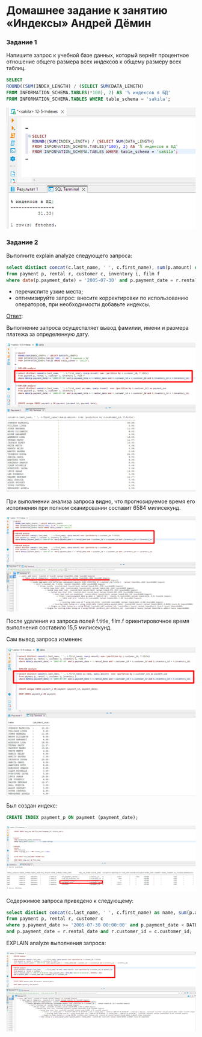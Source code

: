 # Домашнее задание к занятию «Индексы» Андрей Дёмин


### Задание 1

Напишите запрос к учебной базе данных, который вернёт процентное отношение общего размера всех индексов к общему размеру всех таблиц.
```sql
SELECT       
ROUND((SUM(INDEX_LENGTH) / (SELECT SUM(DATA_LENGTH)
FROM INFORMATION_SCHEMA.TABLES)*100), 2) AS '% индексов в БД'  
FROM INFORMATION_SCHEMA.TABLES WHERE table_schema = 'sakila';
```
![](img/1.png)


### Задание 2

Выполните explain analyze следующего запроса:
```sql
select distinct concat(c.last_name, ' ', c.first_name), sum(p.amount) over (partition by c.customer_id, f.title)
from payment p, rental r, customer c, inventory i, film f
where date(p.payment_date) = '2005-07-30' and p.payment_date = r.rental_date and r.customer_id = c.customer_id and i.inventory_id = r.inventory_id
```
- перечислите узкие места;
- оптимизируйте запрос: внесите корректировки по использованию операторов, при необходимости добавьте индексы.

<ins>Ответ</ins>:

Выполнение запроса осуществляет вывод фамилии, имени и размера платежа за определенную дату. 

![](img/2-0-1.png)

При выполнении анализа запроса видно, что прогнозируемое время его исполнения при полном сканировании  составит 6584 милисекунд.

![](img/2-1.png)

После удаления из запроса полей f.title, film.f ориентировочное время выполнения составило 15,5 милисекунд.

Сам вывод запроса изменен:

![](img/2-0-2.png)

Был создан индекс:
```sql
CREATE INDEX payment_p ON payment (payment_date);
```
![](img/2-1-1.png)

Cодержимое запроса приведено к следующему:
```sql
select distinct concat(c.last_name, ' ', c.first_name) as name, sum(p.amount)  over (partition by c.customer_id) as payment_sum
from payment p, rental r, customer c
where p.payment_date >= '2005-07-30 00:00:00' and p.payment_date < DATE_ADD('2005-07-30 00:00:00', INTERVAL 1 DAY)
and p.payment_date = r.rental_date and r.customer_id = c.customer_id;
```
EXPLAIN analyze выполнения запроса:

![](img/2-2.png)

